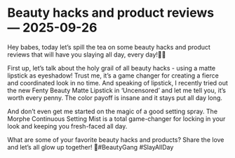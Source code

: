 # Beauty hacks and product reviews — 2025-09-26

Hey babes, today let’s spill the tea on some beauty hacks and product reviews that will have you slaying all day, every day!💄✨

First up, let’s talk about the holy grail of all beauty hacks - using a matte lipstick as eyeshadow! Trust me, it’s a game changer for creating a fierce and coordinated look in no time. And speaking of lipstick, I recently tried out the new Fenty Beauty Matte Lipstick in ‘Uncensored’ and let me tell you, it’s worth every penny. The color payoff is insane and it stays put all day long. 

And don’t even get me started on the magic of a good setting spray. The Morphe Continuous Setting Mist is a total game-changer for locking in your look and keeping you fresh-faced all day. 

What are some of your favorite beauty hacks and products? Share the love and let’s all glow up together! 💋#BeautyGang #SlayAllDay